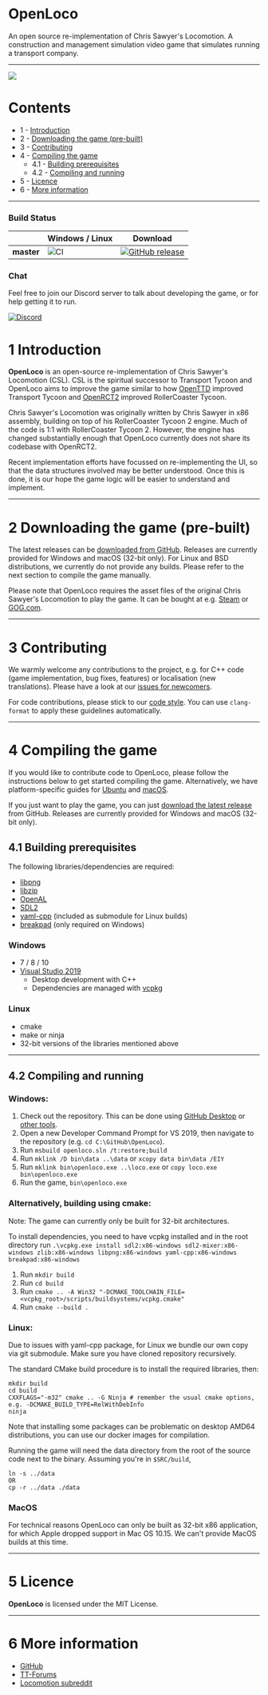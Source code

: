 # OpenLoco
An open source re-implementation of Chris Sawyer's Locomotion. A construction and management simulation video game that simulates running a transport company.

---

![](https://user-images.githubusercontent.com/604665/55420349-1a2aea00-5577-11e9-87da-78fe5cdb09e1.png)

# Contents
- 1 - [Introduction](#1-introduction)
- 2 - [Downloading the game (pre-built)](#2-downloading-the-game-pre-built)
- 3 - [Contributing](#3-contributing)
- 4 - [Compiling the game](#4-compiling-the-game)
  - 4.1 - [Building prerequisites](#41-building-prerequisites)
  - 4.2 - [Compiling and running](#42-compiling-and-running)
- 5 - [Licence](#5-licence)
- 6 - [More information](#6-more-information)

---

### Build Status
|             | Windows / Linux | Download |
|-------------|-----------------|----------|
| **master**  | ![CI](https://github.com/OpenLoco/OpenLoco/workflows/CI/badge.svg) | [![GitHub release](https://img.shields.io/github/release/OpenLoco/OpenLoco.svg)](https://github.com/OpenLoco/OpenLoco/releases) |

### Chat

Feel free to join our Discord server to talk about developing the game, or for help getting it to run.

[![Discord](https://img.shields.io/discord/689445672390361176)](https://discord.gg/vEuNRHD)


# 1 Introduction

**OpenLoco** is an open-source re-implementation of Chris Sawyer's Locomotion (CSL). CSL is the spiritual successor to Transport Tycoon and OpenLoco aims to improve the game similar to how [OpenTTD](https://openttd.org) improved Transport Tycoon and [OpenRCT2](https://openrct2.io) improved RollerCoaster Tycoon.

Chris Sawyer's Locomotion was originally written by Chris Sawyer in x86 assembly, building on top of his RollerCoaster Tycoon 2 engine. Much of the code is 1:1 with RollerCoaster Tycoon 2. However, the engine has changed substantially enough that OpenLoco currently does not share its codebase with OpenRCT2.

Recent implementation efforts have focussed on re-implementing the UI, so that the data structures involved may be better understood. Once this is done, it is our hope the game logic will be easier to understand and implement.

---

# 2 Downloading the game (pre-built)

The latest releases can be [downloaded from GitHub](https://github.com/OpenLoco/OpenLoco/releases). Releases are currently provided for Windows and macOS (32-bit only).
For Linux and BSD distributions, we currently do not provide any builds. Please refer to the next section to compile the game manually.

Please note that OpenLoco requires the asset files of the original Chris Sawyer's Locomotion to play the game.
It can be bought at e.g. [Steam](https://store.steampowered.com/app/356430/) or [GOG.com](https://www.gog.com/game/chris_sawyers_locomotion).

---

# 3 Contributing

We warmly welcome any contributions to the project, e.g. for C++ code (game implementation, bug fixes, features) or localisation (new translations).
Please have a look at our [issues for newcomers](https://github.com/OpenLoco/OpenLoco/issues?q=is%3Aopen+label%3A%22good+first+issue%22%2C%22hacktoberfest%22).

For code contributions, please stick to our [code style](https://github.com/OpenLoco/OpenLoco/wiki/Coding-Style).
You can use `clang-format` to apply these guidelines automatically.

---

# 4 Compiling the game

If you would like to contribute code to OpenLoco, please follow the instructions below to get started compiling the game.
Alternatively, we have platform-specific guides for [Ubuntu](https://github.com/OpenLoco/OpenLoco/wiki/Building-on-Ubuntu) and [macOS](https://github.com/OpenLoco/OpenLoco/wiki/Building-on-macOS).

If you just want to play the game, you can just [download the latest release](https://github.com/OpenLoco/OpenLoco/releases) from GitHub.
Releases are currently provided for Windows and macOS (32-bit only).

## 4.1 Building prerequisites

The following libraries/dependencies are required:
- [libpng](http://www.libpng.org/pub/png/libpng.html)
- [libzip](https://libzip.org)
- [OpenAL](https://www.openal.org/)
- [SDL2](https://www.libsdl.org/download-2.0.php)
- [yaml-cpp](https://github.com/jbeder/yaml-cpp) (included as submodule for Linux builds)
- [breakpad](https://github.com/google/breakpad) (only required on Windows)

### Windows
- 7 / 8 / 10
- [Visual Studio 2019](https://www.visualstudio.com/vs/community/)
  - Desktop development with C++
  - Dependencies are managed with [vcpkg](https://github.com/Microsoft/vcpkg)

### Linux
- cmake
- make or ninja
- 32-bit versions of the libraries mentioned above

---

## 4.2 Compiling and running
### Windows:
1. Check out the repository. This can be done using [GitHub Desktop](https://desktop.github.com) or [other tools](https://help.github.com/articles/which-remote-url-should-i-use).
2. Open a new Developer Command Prompt for VS 2019, then navigate to the repository (e.g. `cd C:\GitHub\OpenLoco`).
3. Run `msbuild openloco.sln /t:restore;build`
4. Run `mklink /D bin\data ..\data` or `xcopy data bin\data /EIY`
5. Run `mklink bin\openloco.exe ..\loco.exe` or `copy loco.exe bin\openloco.exe`
6. Run the game, `bin\openloco.exe`

### Alternatively, building using cmake:

Note: The game can currently only be built for 32-bit architectures.

To install dependencies, you need to have vcpkg installed and in the root directory run `.\vcpkg.exe install sdl2:x86-windows sdl2-mixer:x86-windows zlib:x86-windows libpng:x86-windows yaml-cpp:x86-windows breakpad:x86-windows`
1. Run `mkdir build`
2. Run `cd build`
3. Run `cmake .. -A Win32 "-DCMAKE_TOOLCHAIN_FILE=<vcpkg_root>/scripts/buildsystems/vcpkg.cmake"`
4. Run `cmake --build .`

### Linux:
Due to issues with yaml-cpp package, for Linux we bundle our own copy via git submodule. Make sure you have cloned repository recursively.

The standard CMake build procedure is to install the required libraries, then:
```
mkdir build
cd build
CXXFLAGS="-m32" cmake .. -G Ninja # remember the usual cmake options, e.g. -DCMAKE_BUILD_TYPE=RelWithDebInfo
ninja
```

Note that installing some packages can be problematic on desktop AMD64 distributions, you can use our docker images for compilation.

Running the game will need the data directory from the root of the source code next to the binary. Assuming you're in `$SRC/build`, 
```
ln -s ../data
OR
cp -r ../data ./data 
```

### MacOS

For technical reasons OpenLoco can only be built as 32-bit x86 application, for which Apple dropped support in Mac OS 10.15. We can't provide MacOS builds at this time.

---

# 5 Licence
**OpenLoco** is licensed under the MIT License.

---

# 6 More information
- [GitHub](https://github.com/OpenLoco/OpenLoco)
- [TT-Forums](https://www.tt-forums.net)
- [Locomotion subreddit](https://www.reddit.com/r/locomotion/)
